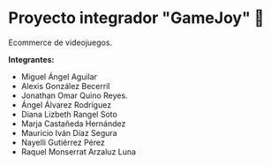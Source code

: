 # Proyecto integrador "GameJoy" 👾

Ecommerce de videojuegos.

**Integrantes:**
* Miguel Ángel Aguilar 
* Alexis González Becerril
* Jonathan Omar Quino Reyes.
* Ángel Álvarez Rodríguez
* Diana Lizbeth Rangel Soto
* Marja Castañeda Hernández
* Mauricio Iván Díaz Segura
* Nayelli Gutiérrez Pérez 
* Raquel Monserrat Arzaluz Luna
